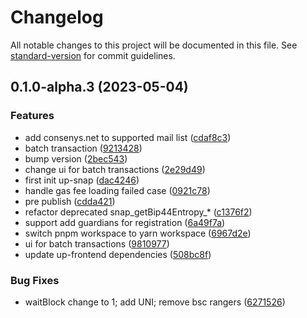 # Changelog

All notable changes to this project will be documented in this file. See [standard-version](https://github.com/conventional-changelog/standard-version) for commit guidelines.

## 0.1.0-alpha.3 (2023-05-04)


### Features

* add consenys.net to supported mail list ([cdaf8c3](https://github.com/UniPassID/UniPass-Wallet-Snap/commit/cdaf8c3e9ba755aafb40777d8b787d974617466e))
* batch transaction ([9213428](https://github.com/UniPassID/UniPass-Wallet-Snap/commit/9213428f872eaa716cedfd7254c9d2965cbc2222))
* bump version ([2bec543](https://github.com/UniPassID/UniPass-Wallet-Snap/commit/2bec5436299fb5b9469ae1c61d0e3d03cb6b86f3))
* change ui for batch transactions ([2e29d49](https://github.com/UniPassID/UniPass-Wallet-Snap/commit/2e29d491f43ad65a383ec8f0f1e9a4881a06f495))
* first init up-snap ([dac4246](https://github.com/UniPassID/UniPass-Wallet-Snap/commit/dac4246f8aa0990a45d305d24587457b936ac294))
* handle gas fee loading failed case ([0921c78](https://github.com/UniPassID/UniPass-Wallet-Snap/commit/0921c7897a7c0f206441eba44000ce07fb6004d1))
* pre publish ([cdda421](https://github.com/UniPassID/UniPass-Wallet-Snap/commit/cdda421a4438c09ffcaf693abca06b5ebb22ab51))
* refactor deprecated snap_getBip44Entropy_* ([c1376f2](https://github.com/UniPassID/UniPass-Wallet-Snap/commit/c1376f2380a9705eaa738ec31830438433cb386c))
* support add guardians for registration ([6a49f7a](https://github.com/UniPassID/UniPass-Wallet-Snap/commit/6a49f7a364ceea70600ce37931bba5b5851b062b))
* switch pnpm workspace to yarn workspace ([6967d2e](https://github.com/UniPassID/UniPass-Wallet-Snap/commit/6967d2e28659b0575e8d65b6918666468761602a))
* ui for batch transactions ([9810977](https://github.com/UniPassID/UniPass-Wallet-Snap/commit/98109777a84e95a18d9c9103ceb2f6415b591624))
* update up-frontend dependencies ([508bc8f](https://github.com/UniPassID/UniPass-Wallet-Snap/commit/508bc8f604eff3bfd9037536a5c1cea0d7603fef))


### Bug Fixes

* waitBlock change to 1; add UNI; remove bsc rangers ([6271526](https://github.com/UniPassID/UniPass-Wallet-Snap/commit/62715265699ab4c024766d61f11527a0c7fe44a1))

